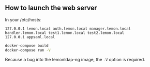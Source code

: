 

How to launch the web server
-----------------------------

In your /etc/hosts:

```
127.0.0.1 lemon.local auth.lemon.local manager.lemon.local handler.lemon.local test1.lemon.local test2.lemon.local
127.0.0.1 appsaml.local
```


```bash
docker-compose build
docker-compose run -V
```

Because a bug into the lemonldap-ng image, the `-V` option is required. 

